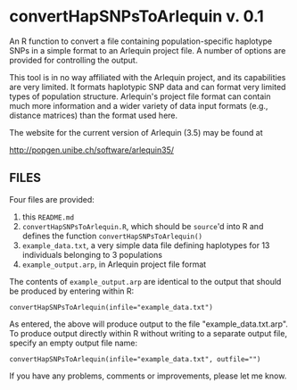 convertHapSNPsToArlequin v. 0.1
===============================

An R function to convert a file containing population-specific haplotype SNPs
in a simple format to an Arlequin project file.  A number of options are
provided for controlling the output.

This tool is in no way affiliated with the Arlequin project, and its
capabilities are very limited.  It formats haplotypic SNP data and can format
very limited types of population structure. Arlequin's project file format can
contain much more information and a wider variety of data input formats (e.g.,
distance matrices) than the format used here.

The website for the current version of Arlequin (3.5) may be found at

<http://popgen.unibe.ch/software/arlequin35/>


FILES
-----

Four files are provided: 

1. this `README.md`
2. `convertHapSNPsToArlequin.R`, which should be `source`'d into R and defines
   the function `convertHapSNPsToArlequin()`
3. `example_data.txt`, a very simple data file defining haplotypes for 13
   individuals belonging to 3 populations
4. `example_output.arp`, in Arlequin project file format

The contents of `example_output.arp` are identical to the output that should be
produced by entering within R:

    convertHapSNPsToArlequin(infile="example_data.txt")

As entered, the above will produce output to the file "example_data.txt.arp".
To produce output directly within R without writing to a separate output
file, specify an empty output file name:

    convertHapSNPsToArlequin(infile="example_data.txt", outfile="")

If you have any problems, comments or improvements, please let me know.
